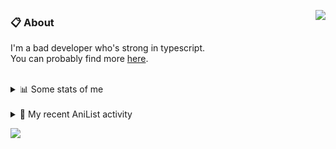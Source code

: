 <a href="https://discord.com/users/338718840873811979"><img align="right" src="https://lanyard-profile-readme.vercel.app/api/338718840873811979?bg=00000000" /></a>

### 📋 About

I'm a bad developer who's strong in typescript. \
You can probably find more [here](https://pxseu.com/about).
<!--
### 🦊Fox

![](https://pxseu.loves.moe/2ELJv3at3.gif)

### 📱 Contact

[🌐 website](https://www.pxseu.com) \
[📧 email](mailto:contact.pxseu@gmail.com)
-->

<br />

<details>
  <summary>📊 Some stats of me</summary>
  
![My github stats!](https://github-readme-stats.vercel.app/api?username=pxseu&show_icons=true&custom_title=My%20Github%20Stats:&line_height=33&include_all_commits=true&bg_color=00000000&title_color=00CCAA&text_color=dddddd&hide_border=true&hide_title=true) \
![My top langauges](https://github-readme-stats.vercel.app/api/top-langs?username=pxseu&show_icons=true&layout=compact&card_width=645&bg_color=00000000&title_color=00CCAA&text_color=dddddd&hide_border=true&hide_title=true) 
</details>

<br />

<details>
  <summary>🌸 My recent AniList activity</summary>
  
<!-- ANILIST_ACTIVITY:start -->

-   📺 Watched episode 17 of [Tokyo Revengers](https://anilist.co/anime/120120) (19:51, 01 August 2021)
-   📺 Watched episode 5 of [Remake Our Life!](https://anilist.co/anime/114065) (19:28, 01 August 2021)
-   📺 Watched episode 5 of [Girlfriend, Girlfriend](https://anilist.co/anime/126192) (11:00, 31 July 2021)
-   📺 Watched episode 4 of [The aquatope on white sand](https://anilist.co/anime/128545) (10:59, 31 July 2021)
-   📺 Watched episode 3 of [Mother of the Goddess’ Dormitory](https://anilist.co/anime/117989) (10:59, 31 July 2021)

<!-- ANILIST_ACTIVITY:end -->
</details>



![](https://komarev.com/ghpvc/?username=pxseu&color=ff69b4)


